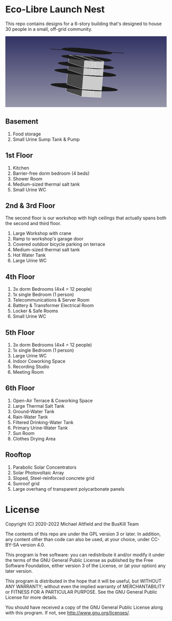 # Eco-Libre Launch Nest

This repo contains designs for a 6-story building that's designed to house 30 people in a small, off-grid community.

<img src="images/launch-nest_2023.06.png?raw=true" alt="Screenshot of CAD file"></a>

## Basement

1. Food storage
1. Small Urine Sump Tank & Pump

## 1st Floor

1. Kitchen
1. Barrier-free dorm bedroom (4 beds)
1. Shower Room
1. Medium-sized thermal salt tank
1. Small Urine WC

## 2nd & 3rd Floor

The second floor is our workshop with high ceilings that actually spans both the second and third floor.

1. Large Workshop with crane
1. Ramp to workshop's garage door
1. Covered outdoor bicycle parking on terrace
1. Medium-sized thermal salt tank
1. Hot Water Tank
1. Large Urine WC

## 4th Floor

1. 3x dorm Bedrooms (4x4 = 12 people)
1. 1x single Bedroom (1 person)
1. Telecommunications & Server Room
1. Battery & Transformer Electrical Room
1. Locker & Safe Rooms
1. Small Urine WC

## 5th Floor

1. 3x dorm Bedrooms (4x4 = 12 people)
1. 1x single Bedroom (1 person)
1. Large Urine WC
1. Indoor Coworking Space
1. Recording Studio
1. Meeting Room

## 6th Floor

1. Open-Air Terrace & Coworking Space
1. Large Thermal Salt Tank
1. Ground-Water Tank
1. Rain-Water Tank
1. Filtered Drinking-Water Tank
1. Primary Urine-Water Tank
1. Sun Room
1. Clothes Drying Area

## Rooftop

1. Parabolic Solar Concentrators
1. Solar Photovoltaic Array
1. Sloped, Steel-reinforced concrete grid
1. Sunroof grid
1. Large overhang of transparent polycarbonate panels

# License

Copyright (C) 2020-2022 Michael Altfield and the BusKill Team

The contents of this repo are under the GPL version 3 or later.
In addition, any content other than code can also be used, at your
choice, under CC-BY-SA version 4.0.

This program is free software: you can redistribute it and/or modify
it under the terms of the GNU General Public License as published by
the Free Software Foundation, either version 3 of the License, or
(at your option) any later version.

This program is distributed in the hope that it will be useful,
but WITHOUT ANY WARRANTY; without even the implied warranty of
MERCHANTABILITY or FITNESS FOR A PARTICULAR PURPOSE.  See the
GNU General Public License for more details.

You should have received a copy of the GNU General Public License
along with this program.  If not, see <http://www.gnu.org/licenses/>.
